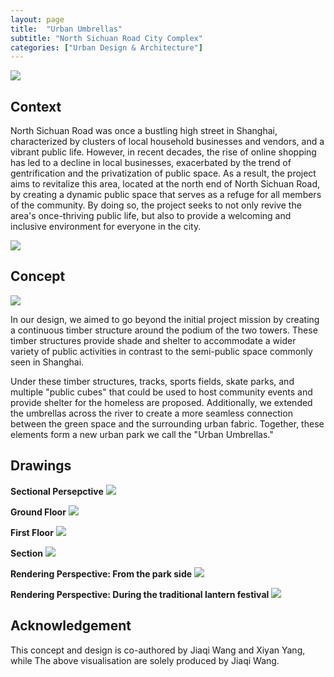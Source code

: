 ```yaml
---
layout: page
title:  "Urban Umbrellas"
subtitle: "North Sichuan Road City Complex" 
categories: ["Urban Design & Architecture"]
---
```


<img src="{{ '/assets/img/featuredwork/07-UC/Project07_heading.jpg' | prepend: site.baseurl }}" style="height:auto; object-fit: cover; width:auto max-width:100%;">

## Context

North Sichuan Road was once a bustling high street in Shanghai, characterized by clusters of local household businesses and vendors, and a vibrant public life. However, in recent decades, the rise of online shopping has led to a decline in local businesses, exacerbated by the trend of gentrification and the privatization of public space. As a result, the project aims to revitalize this area, located at the north end of North Sichuan Road, by creating a dynamic public space that serves as a refuge for all members of the community. By doing so, the project seeks to not only revive the area's once-thriving public life, but also to provide a welcoming and inclusive environment for everyone in the city.

<img src="{{ '/assets/img/featuredwork/07-UC/Project07_Problem.jpg' | prepend: site.baseurl }}" style="height:auto; object-fit: cover; width:auto max-width:100%;">

## Concept

<img src="{{ '/assets/img/featuredwork/07-UC/Project07_Concept.jpg' | prepend: site.baseurl }}" style="height:auto; object-fit: cover; width:auto max-width:100%;">

In our design, we aimed to go beyond the initial project mission by creating a continuous timber structure around the podium of the two towers. These timber structures provide shade and shelter to accommodate a wider variety of public activities in contrast to the semi-public space commonly seen in Shanghai. 

Under these timber structures, tracks, sports fields, skate parks, and multiple "public cubes" that could be used to host community events and provide shelter for the homeless are proposed. Additionally, we extended the umbrellas across the river to create a more seamless connection between the green space and the surrounding urban fabric. Together, these elements form a new urban park we call the "Urban Umbrellas."

## Drawings

**Sectional Persepctive**
<img src="{{ '/assets/img/featuredwork/07-UC/Project07_Cut.jpg' | prepend: site.baseurl }}" style="height:auto; object-fit: cover; width:auto max-width:100%;">

**Ground Floor**
<img src="{{ '/assets/img/featuredwork/07-UC/Project07_GF.jpg' | prepend: site.baseurl }}" style="height:auto; object-fit: cover; width:auto max-width:100%;">

**First Floor**
<img src="{{ '/assets/img/featuredwork/07-UC/Project07_1F.jpg' | prepend: site.baseurl }}" style="height:auto; object-fit: cover; width:auto max-width:100%;">

**Section**
<img src="{{ '/assets/img/featuredwork/07-UC/Project07_section.jpg' | prepend: site.baseurl }}" style="height:auto; object-fit: cover; width:auto max-width:100%;">

**Rendering Perspective: From the park side**
<img src="{{ '/assets/img/featuredwork/07-UC/Project07_Perspective.jpg' | prepend: site.baseurl }}" style="height:auto; object-fit: cover; width:auto max-width:100%;">

**Rendering Perspective: During the traditional lantern festival**
<img src="{{ '/assets/img/featuredwork/07-UC/Project07_Rain.jpg' | prepend: site.baseurl }}" style="height:auto; object-fit: cover; width:auto max-width:100%;">

## Acknowledgement
This concept and design is co-authored by Jiaqi Wang and Xiyan Yang, while The above visualisation are solely produced by Jiaqi Wang.

